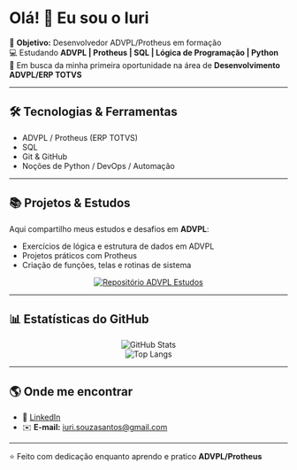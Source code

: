 # Olá! 👋 Eu sou o Iuri

🎯 **Objetivo:** Desenvolvedor ADVPL/Protheus em formação  
💻 Estudando **ADVPL | Protheus | SQL | Lógica de Programação | Python**  
🚀 Em busca da minha primeira oportunidade na área de **Desenvolvimento ADVPL/ERP TOTVS**

---

## 🛠️ Tecnologias & Ferramentas
- ADVPL / Protheus (ERP TOTVS)  
- SQL  
- Git & GitHub  
- Noções de Python / DevOps / Automação  

---

## 📚 Projetos & Estudos
Aqui compartilho meus estudos e desafios em **ADVPL**:
- Exercícios de lógica e estrutura de dados em ADVPL  
- Projetos práticos com Protheus  
- Criação de funções, telas e rotinas de sistema  

<div align="center">

[![Repositório ADVPL Estudos](https://github-readme-stats.vercel.app/api/pin/?username=iuuri&repo=PROTHEUS-ADVPL&theme=dracula)](https://github.com/iuuri/PROTHEUS-ADVPL)

</div>

---

## 📊 Estatísticas do GitHub
<div align="center">

![GitHub Stats](https://github-readme-stats.vercel.app/api?username=iuuri&show_icons=true&theme=dracula)  
![Top Langs](https://github-readme-stats.vercel.app/api/top-langs/?username=iuuri&layout=compact&theme=dracula)

</div>

---

## 🌎 Onde me encontrar
- 💼 [LinkedIn](https://www.linkedin.com/in/iuri-souza)  
- ✉️ **E-mail:** iuri.souzasantos@gmail.com  

---

⭐️ Feito com dedicação enquanto aprendo e pratico **ADVPL/Protheus**
